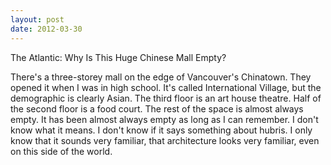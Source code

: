 ```yaml
---
layout: post
date: 2012-03-30
---
```


The Atlantic: Why Is This Huge Chinese Mall Empty?

There's a three-storey mall on the edge of Vancouver's Chinatown. They opened it when I was in high school. It's called International Village, but the demographic is clearly Asian. The third floor is an art house theatre. Half of the second floor is a food court. The rest of the space is almost always empty. It has been almost always empty as long as I can remember. I don't know what it means. I don't know if it says something about hubris. I only know that it sounds very familiar, that architecture looks very familiar, even on this side of the world. 
